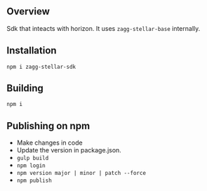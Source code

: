## Overview

Sdk that inteacts with horizon. It uses `zagg-stellar-base` internally.

## Installation

`npm i zagg-stellar-sdk`

## Building

`npm i`


## Publishing on npm

- Make changes in code
- Update the version in package.json.
- `gulp build`
- `npm login`
- `npm version major | minor | patch --force`
- `npm publish`

